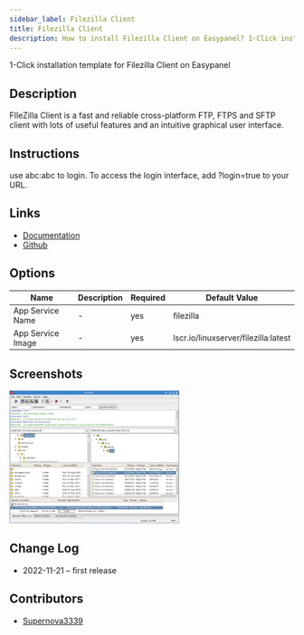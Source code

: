 ```yaml
---
sidebar_label: Filezilla Client
title: Filezilla Client
description: How to install Filezilla Client on Easypanel? 1-Click installation template for Filezilla Client on Easypanel
---
```


<!-- generated -->

1-Click installation template for Filezilla Client on Easypanel

## Description

FIleZilla Client is a fast and reliable cross-platform FTP, FTPS and SFTP client with lots of useful features and an intuitive graphical user interface.

## Instructions

use abc:abc to login. To access the login interface, add ?login=true to your URL.

## Links

- [Documentation](https://docs.linuxserver.io/images/docker-filezilla)
- [Github](https://github.com/linuxserver/docker-filezilla)

## Options

Name | Description | Required | Default Value
-|-|-|-
App Service Name | - | yes | filezilla
App Service Image | - | yes | lscr.io/linuxserver/filezilla:latest

## Screenshots

![Filezilla Client Screenshot](./assets/screenshot.png)

## Change Log

- 2022-11-21 – first release

## Contributors

- [Supernova3339](https://github.com/Supernova3339)
